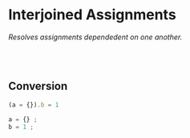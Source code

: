 
# Interjoined Assignments

*Resolves assignments dependedent on one another.*

<br>
<br>

## Conversion

```js
(a = {}).b = 1
```

```js
a = {} ;
b = 1 ;
```

<br>
